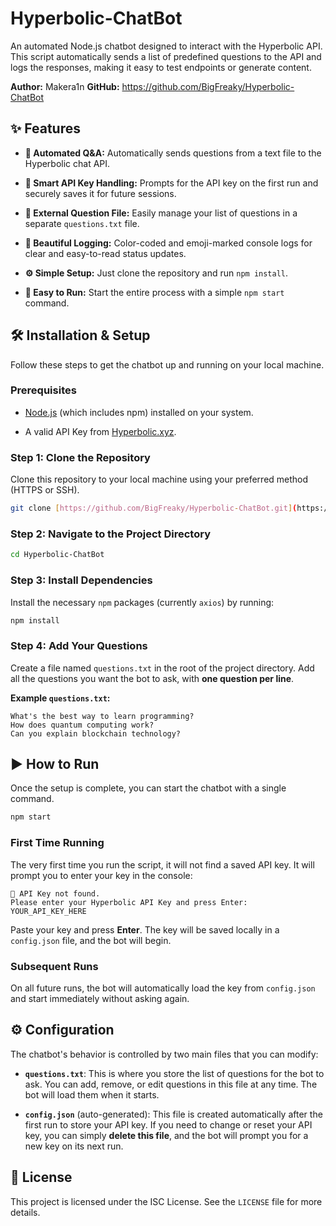 # Hyperbolic-ChatBot

An automated Node.js chatbot designed to interact with the Hyperbolic API. This script automatically sends a list of predefined questions to the API and logs the responses, making it easy to test endpoints or generate content.

**Author:** Makera1n
**GitHub:** <https://github.com/BigFreaky/Hyperbolic-ChatBot>

## ✨ Features

* **🤖 Automated Q&A:** Automatically sends questions from a text file to the Hyperbolic chat API.

* **🔑 Smart API Key Handling:** Prompts for the API key on the first run and securely saves it for future sessions.

* **📝 External Question File:** Easily manage your list of questions in a separate `questions.txt` file.

* **💅 Beautiful Logging:** Color-coded and emoji-marked console logs for clear and easy-to-read status updates.

* **⚙️ Simple Setup:** Just clone the repository and run `npm install`.

* **🚀 Easy to Run:** Start the entire process with a simple `npm start` command.

## 🛠️ Installation & Setup

Follow these steps to get the chatbot up and running on your local machine.

### Prerequisites

* [Node.js](https://nodejs.org/en/) (which includes npm) installed on your system.

* A valid API Key from [Hyperbolic.xyz](https://app.hyperbolic.xyz/settings).

### Step 1: Clone the Repository

Clone this repository to your local machine using your preferred method (HTTPS or SSH).

```bash
git clone [https://github.com/BigFreaky/Hyperbolic-ChatBot.git](https://github.com/BigFreaky/Hyperbolic-ChatBot.git)
```

### Step 2: Navigate to the Project Directory

```bash
cd Hyperbolic-ChatBot
```

### Step 3: Install Dependencies

Install the necessary `npm` packages (currently `axios`) by running:

```bash
npm install
```

### Step 4: Add Your Questions

Create a file named `questions.txt` in the root of the project directory. Add all the questions you want the bot to ask, with **one question per line**.

**Example `questions.txt`:**
```
What's the best way to learn programming?
How does quantum computing work?
Can you explain blockchain technology?
```

## ▶️ How to Run

Once the setup is complete, you can start the chatbot with a single command.

```bash
npm start
```

### First Time Running

The very first time you run the script, it will not find a saved API key. It will prompt you to enter your key in the console:

```
🔑 API Key not found.
Please enter your Hyperbolic API Key and press Enter: YOUR_API_KEY_HERE
```

Paste your key and press **Enter**. The key will be saved locally in a `config.json` file, and the bot will begin.

### Subsequent Runs

On all future runs, the bot will automatically load the key from `config.json` and start immediately without asking again.

## ⚙️ Configuration

The chatbot's behavior is controlled by two main files that you can modify:

* **`questions.txt`**: This is where you store the list of questions for the bot to ask. You can add, remove, or edit questions in this file at any time. The bot will load them when it starts.

* **`config.json`** (auto-generated): This file is created automatically after the first run to store your API key. If you need to change or reset your API key, you can simply **delete this file**, and the bot will prompt you for a new key on its next run.

## 📜 License

This project is licensed under the ISC License. See the `LICENSE` file for more details.
